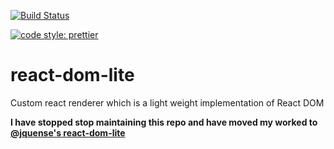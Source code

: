 [![Build Status](https://travis-ci.org/prometheansacrifice/react-dom-lite.svg?branch=master)](https://travis-ci.org/prometheansacrifice/react-dom-lite)

[![code style: prettier](https://img.shields.io/badge/code_style-prettier-ff69b4.svg?style=flat-square)](https://github.com/prettier/prettier)

# react-dom-lite
Custom react renderer which is a light weight implementation of React DOM
 
 **I have stopped stop maintaining this repo and have moved my worked to [@jquense's react-dom-lite](https://github.com/jquense/react-dom-lite/)**
